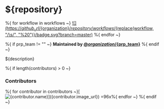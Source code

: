 # ${repository}

%{ for workflow in workflows ~}
[![](https://${github_url}/${organization}/${repository}/workflows/${replace(workflow, "/\\s/", "%20")}/badge.svg?branch=master)](https://${github_url}/${organization}/${repository}/actions?query=workflow%3A"${urlencode(workflow)}")
%{ endfor ~}

%{ if prp_team != "" ~}
**Maintained by [@${organization}/${prp_team}](https://github.com/orgs/${organization}/teams/${prp_team})**
%{ endif ~}

${description}

%{ if length(contributors) > 0 ~}
### Contributors

%{ for contributor in contributors ~}[![${contributor.name}](${contributor.image_url}) =96x](${contributor.url})%{ endfor ~}
%{ endif ~}
